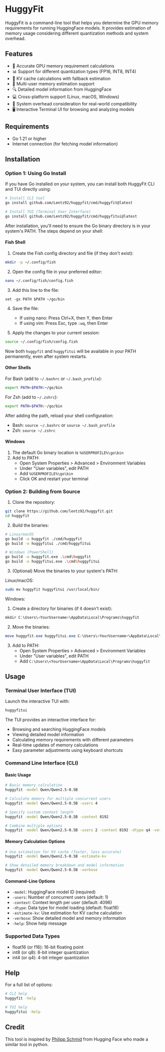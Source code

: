 # HuggyFit

HuggyFit is a command-line tool that helps you determine the GPU memory requirements for running HuggingFace models. It provides estimation of memory usage considering different quantization methods and system overhead.

## Features

- 🧮 Accurate GPU memory requirement calculations
- 📊 Support for different quantization types (FP16, INT8, INT4)
- 💾 KV cache calculations with fallback estimation
- 👥 Multi-user memory estimation support
- 🔍 Detailed model information from HuggingFace
- 💻 Cross-platform support (Linux, macOS, Windows)
- 🎯 System overhead consideration for real-world compatibility
- 🖥️ Interactive Terminal UI for browsing and analyzing models

## Requirements

- Go 1.21 or higher
- Internet connection (for fetching model information)

## Installation

### Option 1: Using Go Install

If you have Go installed on your system, you can install both HuggyFit CLI and TUI directly using:

```bash
# Install CLI tool
go install github.com/Lentz92/huggyfit/cmd/huggyfit@latest

# Install TUI (Terminal User Interface)
go install github.com/Lentz92/huggyfit/cmd/huggyfitui@latest
```

After installation, you'll need to ensure the Go binary directory is in your system's PATH. The steps depend on your shell:

#### Fish Shell
1. Create the Fish config directory and file (if they don't exist):
```bash
mkdir -p ~/.config/fish
```

2. Open the config file in your preferred editor:
```bash
nano ~/.config/fish/config.fish
```

3. Add this line to the file:
```fish
set -gx PATH $PATH ~/go/bin
```

4. Save the file:
   - If using nano: Press Ctrl+X, then Y, then Enter
   - If using vim: Press Esc, type `:wq`, then Enter

5. Apply the changes to your current session:
```bash
source ~/.config/fish/config.fish
```

Now both `huggyfit` and `huggyfitui` will be available in your PATH permanently, even after system restarts.

#### Other Shells

For Bash (add to `~/.bashrc` or `~/.bash_profile`):
```bash
export PATH=$PATH:~/go/bin
```

For Zsh (add to `~/.zshrc`):
```zsh
export PATH=$PATH:~/go/bin
```

After adding the path, reload your shell configuration:
- Bash: `source ~/.bashrc` or `source ~/.bash_profile`
- Zsh: `source ~/.zshrc`

#### Windows

1. The default Go binary location is `%USERPROFILE%\go\bin`
2. Add to PATH:
   - Open System Properties > Advanced > Environment Variables
   - Under "User variables", edit PATH
   - Add `%USERPROFILE%\go\bin`
   - Click OK and restart your terminal

### Option 2: Building from Source

1. Clone the repository:
```bash
git clone https://github.com/lentz92/huggyfit.git
cd huggyfit
```

2. Build the binaries:
```bash
# Linux/macOS
go build -o huggyfit ./cmd/huggyfit
go build -o huggyfitui ./cmd/huggyfitui

# Windows (PowerShell)
go build -o huggyfit.exe .\cmd\huggyfit
go build -o huggyfitui.exe .\cmd\huggyfitui
```

3. (Optional) Move the binaries to your system's PATH:

Linux/macOS:
```bash
sudo mv huggyfit huggyfitui /usr/local/bin/
```

Windows:
1. Create a directory for binaries (if it doesn't exist):
```powershell
mkdir C:\Users\<YourUsername>\AppData\Local\Programs\huggyfit
```
2. Move the binaries:
```powershell
move huggyfit.exe huggyfitui.exe C:\Users\<YourUsername>\AppData\Local\Programs\huggyfit
```
3. Add to PATH:
   - Open System Properties > Advanced > Environment Variables
   - Under "User variables", edit PATH
   - Add `C:\Users\<YourUsername>\AppData\Local\Programs\huggyfit`

## Usage

### Terminal User Interface (TUI)

Launch the interactive TUI with:
```bash
huggyfitui
```

The TUI provides an interactive interface for:
- Browsing and searching HuggingFace models
- Viewing detailed model information
- Calculating memory requirements with different parameters
- Real-time updates of memory calculations
- Easy parameter adjustments using keyboard shortcuts

### Command Line Interface (CLI)

#### Basic Usage

```bash
# Basic memory calculation
huggyfit -model Qwen/Qwen2.5-0.5B

# Calculate memory for multiple concurrent users
huggyfit -model Qwen/Qwen2.5-0.5B -users 4

# Specify custom context length
huggyfit -model Qwen/Qwen2.5-0.5B -context 8192

# Combine multiple options
huggyfit -model Qwen/Qwen2.5-0.5B -users 2 -context 8192 -dtype q4 -verbose
```

#### Memory Calculation Options

```bash
# Use estimation for KV cache (faster, less accurate)
huggyfit -model Qwen/Qwen2.5-0.5B -estimate-kv

# Show detailed memory breakdown and model information
huggyfit -model Qwen/Qwen2.5-0.5B -verbose
```

#### Command-Line Options

- `-model`: HuggingFace model ID (required)
- `-users`: Number of concurrent users (default: 1)
- `-context`: Context length per user (default: 4096)
- `-dtype`: Data type for model loading (default: float16)
- `-estimate-kv`: Use estimation for KV cache calculation
- `-verbose`: Show detailed model and memory information
- `-help`: Show help message

### Supported Data Types

- float16 (or f16): 16-bit floating point
- int8 (or q8): 8-bit integer quantization
- int4 (or q4): 4-bit integer quantization


## Help

For a full list of options:
```bash
# CLI help
huggyfit -help

# TUI help
huggyfitui -help
```

## Credit
This tool is inspired by [Philipp Schmid](https://github.com/philschmid) from Hugging Face who made a similar tool in python.
